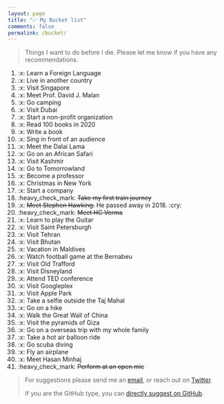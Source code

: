 ```yaml
---
layout: page
title: "✅ My Bucket list"
comments: false
permalink: /bucket/
---
```

> Things I want to do before I die. Please let me know if you have any recommendations.

<ol>
    <li>:x: Learn a Foreign Language</li>
    <li>:x: Live in another country</li>
    <li>:x: Visit Singapore</li>
    <li>:x: Meet Prof. David J. Malan</li>
    <li>:x: Go camping</li>
    <li>:x: Visit Dubai</li>
    <li>:x: Start a non-profit organization</li>
    <li>:x: Read 100 books in 2020</li>
    <li>:x: Write a book</li>
    <li>:x: Sing in front of an audience</li>
    <li>:x: Meet the Dalai Lama</li>
    <li>:x: Go on an African Safari</li>
    <li>:x: Visit Kashmir</li>
    <li>:x: Go to Tomorrowland</li>
    <li>:x: Become a professor</li>
    <li>:x: Christmas in New York</li>
    <li>:x: Start a company</li>
    <li>:heavy_check_mark: <s>Take my first train journey</s></li>
    <li>:x: <s>Meet Stephen Hawking.</s> He passed away in 2018. :cry:</li>
    <li>:heavy_check_mark: <s>Meet HC Verma</s></li>
    <li>:x: Learn to play the Guitar</li>
    <li>:x: Visit Saint Petersburgh</li>
    <li>:x: Visit Tehran</li>
    <li>:x: Visit Bhutan</li>
    <li>:x: Vacation in Maldives</li>
    <li>:x: Watch football game at the Bernabeu</li>
    <li>:x: Visit Old Trafford</li>
    <li>:x: Visit Disneyland</li>
    <li>:x: Attend TED conference</li>
    <li>:x: Visit Googleplex</li>
    <li>:x: Visit Apple Park</li>
    <li>:x: Take a selfie outside the Taj Mahal</li>
    <li>:x: Go on a hike</li>
    <li>:x: Walk the Great Wall of China</li>
    <li>:x: Visit the pyramids of Giza</li>
    <li>:x: Go on a overseas trip with my whole family</li>
    <li>:x: Take a hot air balloon ride</li>
    <li>:x: Go scuba diving</li>
    <li>:x: Fly an airplane</li>
    <li>:x: Meet Hasan Minhaj</li>
    <li>:heavy_check_mark: <s>Perform at an open mic</s></li>
</ol>

<blockquote><p>For suggestions please send me an <a href="mailto:reang.bade@gmail.com">email</a>, or reach out on <a
        href="https://twitter.com/reangdeba">Twitter</a>.</p>
      <p>If you are the GitHub type, you can <a href="https://github.com/reangdeba/reangdeba.github.io/edit/master/{{ page.path }}">directly suggest on GitHub</a>.</p></blockquote>
